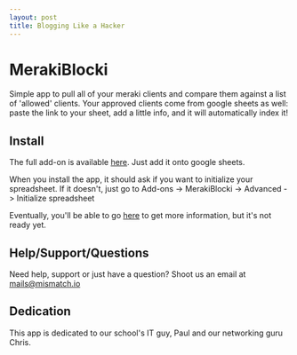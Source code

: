 ```yaml
---
layout: post
title: Blogging Like a Hacker
---
```


# MerakiBlocki

Simple app to pull all of your meraki clients and compare them against a list of 'allowed' clients. Your approved clients come from google sheets as well: paste the link to your sheet, add a little info, and it will automatically index it!

## Install

The full add-on is available [here](https://chrome.google.com/webstore/detail/merakiblocki/gfahbfffpkbhomhgmnnlbbonfkgdjmdf). Just add it onto google sheets.

When you install the app, it should ask if you want to initialize your spreadsheet. If it doesn't, just go to Add-ons -> MerakiBlocki -> Advanced -> Initialize spreadsheet

Eventually, you'll be able to go [here](https://mismatch.io/index.php/merakiapp) to get more information, but it's not ready yet.

## Help/Support/Questions

Need help, support or just have a question? Shoot us an email at [mails@mismatch.io](mailto:mails@mismatch.io)

## Dedication

This app is dedicated to our school's IT guy, Paul and our networking guru Chris.
